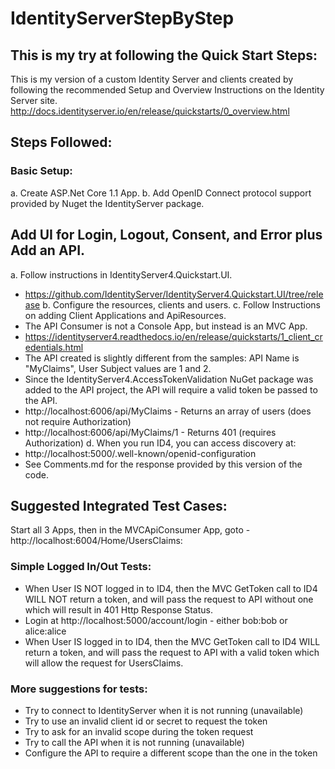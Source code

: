 # IdentityServerStepByStep

## This is my try at following the Quick Start Steps:

This is my version of a custom Identity Server and clients created by following the recommended Setup and Overview Instructions on the Identity Server site.
http://docs.identityserver.io/en/release/quickstarts/0_overview.html

## Steps Followed:
### Basic Setup:
a. Create ASP.Net Core 1.1 App.
b. Add OpenID Connect protocol support provided by Nuget the IdentityServer package.
## Add UI for Login, Logout, Consent, and Error plus Add an API.
a. Follow instructions in IdentityServer4.Quickstart.UI.
- https://github.com/IdentityServer/IdentityServer4.Quickstart.UI/tree/release
b. Configure the resources, clients and users.
c. Follow Instructions on adding Client Applications and ApiResources.
- The API Consumer is not a Console App, but instead is an MVC App.
- https://identityserver4.readthedocs.io/en/release/quickstarts/1_client_credentials.html
- The API created is slightly different from the samples: API Name is "MyClaims", User Subject values are 1 and 2.
- Since the IdentityServer4.AccessTokenValidation NuGet package was added to the API project, the API will require a valid token be passed to the API.
- http://localhost:6006/api/MyClaims - Returns an array of users (does not require Authorization)
- http://localhost:6006/api/MyClaims/1 - Returns 401 (requires Authorization)
d. When you run ID4, you can access discovery at:
- http://localhost:5000/.well-known/openid-configuration
- See Comments.md for the response provided by this version of the code.

## Suggested Integrated Test Cases:
Start all 3 Apps, then in the MVCApiConsumer App, goto - http://localhost:6004/Home/UsersClaims:
### Simple Logged In/Out Tests:
- When User IS NOT logged in to ID4, then the MVC GetToken call to ID4 WILL NOT return a token, and will pass the request to API without one which will result in 401 Http Response Status.
- Login at http://localhost:5000/account/login - either bob:bob or alice:alice
- When User IS logged in to ID4, then the MVC GetToken call to ID4 WILL return a token, and will pass the request to API with a valid token which will allow the request for UsersClaims.
### More suggestions for tests:
- Try to connect to IdentityServer when it is not running (unavailable)
- Try to use an invalid client id or secret to request the token
- Try to ask for an invalid scope during the token request
- Try to call the API when it is not running (unavailable)
- Configure the API to require a different scope than the one in the token
